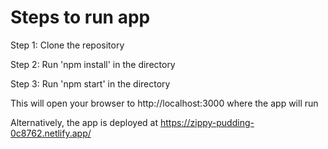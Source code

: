 # Steps to run app

Step 1: Clone the repository

Step 2: Run 'npm install' in the directory

Step 3: Run 'npm start' in the directory

This will open your browser to http://localhost:3000 where the app will run

Alternatively, the app is deployed at https://zippy-pudding-0c8762.netlify.app/
